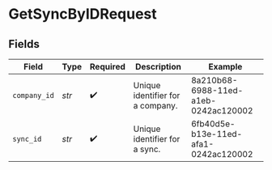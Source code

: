# GetSyncByIDRequest


## Fields

| Field                                | Type                                 | Required                             | Description                          | Example                              |
| ------------------------------------ | ------------------------------------ | ------------------------------------ | ------------------------------------ | ------------------------------------ |
| `company_id`                         | *str*                                | :heavy_check_mark:                   | Unique identifier for a company.     | 8a210b68-6988-11ed-a1eb-0242ac120002 |
| `sync_id`                            | *str*                                | :heavy_check_mark:                   | Unique identifier for a sync.        | 6fb40d5e-b13e-11ed-afa1-0242ac120002 |